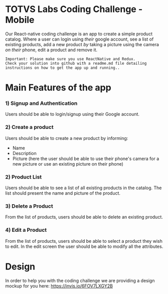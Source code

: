 # TOTVS Labs Coding Challenge - Mobile
Our React-native coding challenge is an app to create a simple product catalog. Where a user can login using *their* google account, see a list of existing products, add a new product *by* taking a picture using the camera *on their* phone, edit a product and remove it.

```
Important: Please make sure you use ReactNative and Redux. 
Check your solution into github with a readme.md file detailing instructions on how to get the app up and running..
```

# Main Features of the app

### 1) Signup and Authentication
Users should be able to login/signup using their Google account.

### 2) Create a product
Users should be able to create a new product by informing:
- Name
- Description
- Picture (here the user should be able to use their phone's camera for a new picture or use an existing picture on their phone)

### 2) Product List

Users should be able to see a list of all existing products in the catalog. The list should present the name and picture of the product.

### 3) Delete a Product

From the list of products, users should be able to delete an existing product.

### 4) Edit a Product

From the list of products, users should be able to select a product they wish to edit. In the edit screen the user should be able to modify all the attributes.

# Design
In order to help you with the coding challenge we are providing a design mockup for you here:
https://invis.io/6FOV7LXGY2B

